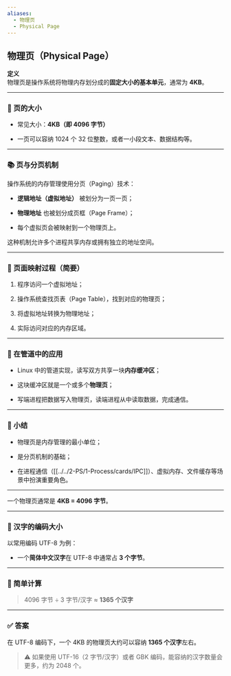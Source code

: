 ```yaml
---
aliases:
  - 物理页
  - Physical Page
---
```


## 物理页（Physical Page）

**定义**  
物理页是操作系统将物理内存划分成的**固定大小的基本单元**，通常为 **4KB**。

---

### 📏 页的大小

- 常见大小：**4KB（即 4096 字节）**
    
- 一页可以容纳 1024 个 32 位整数，或者一小段文本、数据结构等。
    

---

### 📚 页与分页机制

操作系统的内存管理使用分页（Paging）技术：

- **逻辑地址（虚拟地址）** 被划分为一页一页；
    
- **物理地址** 也被划分成页框（Page Frame）；
    
- 每个虚拟页会被映射到一个物理页上。
    

这种机制允许多个进程共享内存或拥有独立的地址空间。

---

### 🔄 页面映射过程（简要）

1. 程序访问一个虚拟地址；
    
2. 操作系统查找页表（Page Table），找到对应的物理页；
    
3. 将虚拟地址转换为物理地址；
    
4. 实际访问对应的内存区域。
    

---

### 🧠 在管道中的应用

- Linux 中的管道实现，读写双方共享一块**内存缓冲区**；
    
- 这块缓冲区就是一个或多个**物理页**；
    
- 写端进程把数据写入物理页，读端进程从中读取数据，完成通信。
    

---

### 📝 小结

- 物理页是内存管理的最小单位；
    
- 是分页机制的基础；
    
- 在进程通信（[[../../2-PS/1-Process/cards/IPC]]）、虚拟内存、文件缓存等场景中扮演重要角色。
    

---

一个物理页通常是 **4KB = 4096 字节**。

---

### 📐 汉字的编码大小

以常用编码 UTF-8 为例：

- 一个**简体中文汉字**在 UTF-8 中通常占 **3 个字节**。
    

---

### 🧮 简单计算

> 4096 字节 ÷ 3 字节/汉字 ≈ **1365 个汉字**

---

### ✅ 答案

在 UTF-8 编码下，一个 4KB 的物理页大约可以容纳 **1365 个汉字**左右。

> ⚠️ 如果使用 UTF-16（2 字节/汉字）或者 GBK 编码，能容纳的汉字数量会更多，约为 2048 个。

